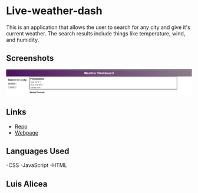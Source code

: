 # Live-weather-dash

This is an application that allows the user to search for any city and give it's current weather. The search results include things like temperature, wind, and humidity.


## Screenshots
![screenshot](assets/images/fc80e051eeb50ab83da77f3e7a6a1b4d.png)


## Links
* [Repo](https://github.com/Undrcver/live-weather-dash)
* [Webpage](https://undrcver.github.io/live-weather-dash/)

## Languages Used
-CSS -JavaScript -HTML

## Luis Alicea 
